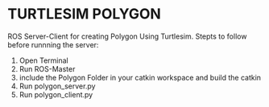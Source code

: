# TURTLESIM POLYGON
ROS Server-Client for creating Polygon Using Turtlesim.
Stepts to follow before runnning the server:

  1. Open Terminal
  2. Run ROS-Master <roscore>
  3. include the Polygon Folder in your catkin workspace and build the catkin
  4. Run polygon_server.py
  5. Run polygon_client.py
